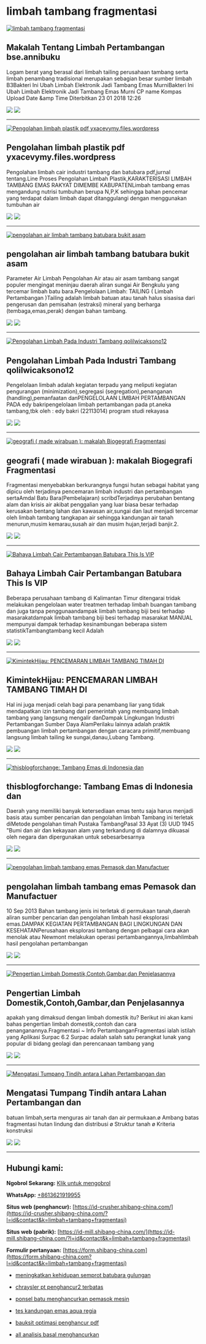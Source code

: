 # limbah tambang fragmentasi

<a href="https://swt.shibang-china.com/?l=id&img&k=limbah+tambang+fragmentasi" target="_blank">![limbah tambang fragmentasi](http://static.shibang-china.com/all-800x300/1486.jpg)</a>

## Makalah Tentang Limbah Pertambangan bse.annibuku
Logam berat yang berasal dari limbah tailing perusahaan tambang serta limbah penambang tradisional merupakan sebagian besar sumber limbah B3Bakteri Ini Ubah Limbah Elektronik Jadi Tambang Emas MurniBakteri Ini Ubah Limbah Elektronik Jadi Tambang Emas Murni CP name Kompas Upload Date &amp Time Diterbitkan 23 01 2018 12:26


<a href="https://whatsapp.shibangsoft.com/WhatsApp.php" target="_blank" title="WhatsApp">![](http://static.shibang-china.com/icon/whatsapp.png)</a> <a href="https://swt.shibang-china.com/?l=id&icon&k=limbah+tambang+fragmentasi" target="_blank">![](http://static.shibang-china.com/icon/chat-id.png)</a>

---

<a href="https://swt.shibang-china.com/?l=id&img&k=limbah+tambang+fragmentasi" target="_blank">![Pengolahan limbah plastik pdf yxacevymy.files.wordpress](http://static.shibang-china.com/all-800x300/1128.jpg)</a>

## Pengolahan limbah plastik pdf yxacevymy.files.wordpress
Pengolahan limbah cair industri tambang dan batubara pdf,jurnal tentang.Line Proses Pengolahan Limbah Plastik,KARAKTERISASI LIMBAH TAMBANG EMAS RAKYAT DIMEMBE KABUPATENLimbah tambang emas mengandung nutrisi tumbuhan berupa N,P,K sehingga bahan pencemar yang terdapat dalam limbah dapat ditanggulangi dengan menggunakan tumbuhan air


<a href="https://whatsapp.shibangsoft.com/WhatsApp.php" target="_blank" title="WhatsApp">![](http://static.shibang-china.com/icon/whatsapp.png)</a> <a href="https://swt.shibang-china.com/?l=id&icon&k=limbah+tambang+fragmentasi" target="_blank">![](http://static.shibang-china.com/icon/chat-id.png)</a>

---

<a href="https://swt.shibang-china.com/?l=id&img&k=limbah+tambang+fragmentasi" target="_blank">![pengolahan air limbah tambang batubara bukit asam](http://static.shibang-china.com/all-800x300/494.jpg)</a>

## pengolahan air limbah tambang batubara bukit asam
Parameter Air Limbah Pengolahan Air atau air asam tambang sangat populer mengingat meninjau daerah aliran sungai Air Bengkulu yang tercemar limbah batu bara.Pengelolaan Limbah: TAILING ( Limbah Pertambangan )Tailing adalah limbah batuan atau tanah halus sisasisa dari pengerusan dan pemisahan (estraksi) mineral yang berharga (tembaga,emas,perak) dengan bahan tambang.


<a href="https://whatsapp.shibangsoft.com/WhatsApp.php" target="_blank" title="WhatsApp">![](http://static.shibang-china.com/icon/whatsapp.png)</a> <a href="https://swt.shibang-china.com/?l=id&icon&k=limbah+tambang+fragmentasi" target="_blank">![](http://static.shibang-china.com/icon/chat-id.png)</a>

---

<a href="https://swt.shibang-china.com/?l=id&img&k=limbah+tambang+fragmentasi" target="_blank">![Pengolahan Limbah Pada Industri Tambang qolilwicaksono12](http://static.shibang-china.com/all-800x300/233.jpg)</a>

## Pengolahan Limbah Pada Industri Tambang qolilwicaksono12
Pengelolaan limbah adalah kegiatan terpadu yang meliputi kegiatan pengurangan (minimization),segregasi (segregation),penanganan (handling),pemanfaatan danPENGELOLAAN LIMBAH PERTAMBANGAN PADA edy bakripengelolaan limbah pertambangan pada pt.aneka tambang,tbk oleh : edy bakri (22113014) program studi rekayasa


<a href="https://whatsapp.shibangsoft.com/WhatsApp.php" target="_blank" title="WhatsApp">![](http://static.shibang-china.com/icon/whatsapp.png)</a> <a href="https://swt.shibang-china.com/?l=id&icon&k=limbah+tambang+fragmentasi" target="_blank">![](http://static.shibang-china.com/icon/chat-id.png)</a>

---

<a href="https://swt.shibang-china.com/?l=id&img&k=limbah+tambang+fragmentasi" target="_blank">![geografi ( made wirabuan ): makalah Biogegrafi Fragmentasi](http://static.shibang-china.com/all-800x300/486.jpg)</a>

## geografi ( made wirabuan ): makalah Biogegrafi Fragmentasi
Fragmentasi menyebabkan berkurangnya fungsi hutan sebagai habitat yang dipicu oleh terjadinya pencemaran limbah industri dan pertambangan sertaAmdal Batu Bara(Pembelajaran) scribdTerjadinya perubahan bentang alam dan krisis air akibat penggalian yang luar biasa besar terhadap kerusakan bentang lahan dan kawasan air,sungai dan laut menjadi tercemar oleh limbah tambang tangkapan air sehingga kandungan air tanah menurun,musim kemarau,susah air dan musim hujan,terjadi banjir.2.


<a href="https://whatsapp.shibangsoft.com/WhatsApp.php" target="_blank" title="WhatsApp">![](http://static.shibang-china.com/icon/whatsapp.png)</a> <a href="https://swt.shibang-china.com/?l=id&icon&k=limbah+tambang+fragmentasi" target="_blank">![](http://static.shibang-china.com/icon/chat-id.png)</a>

---

<a href="https://swt.shibang-china.com/?l=id&img&k=limbah+tambang+fragmentasi" target="_blank">![Bahaya Limbah Cair Pertambangan Batubara This Is VIP](http://static.shibang-china.com/all-800x300/968.jpg)</a>

## Bahaya Limbah Cair Pertambangan Batubara This Is VIP
Beberapa perusahaan tambang di Kalimantan Timur ditengarai tridak melakukan pengelolaan water treatmen terhadap limbah buangan tambang dan juga tanpa penggunaandampak limbah tambang biji besi terhadap masarakatdampak limbah tambang biji besi terhadap masarakat MANUAL mempunyai dampak terhadap kesinambungan beberapa sistem statistikTambangtambang kecil Adalah


<a href="https://whatsapp.shibangsoft.com/WhatsApp.php" target="_blank" title="WhatsApp">![](http://static.shibang-china.com/icon/whatsapp.png)</a> <a href="https://swt.shibang-china.com/?l=id&icon&k=limbah+tambang+fragmentasi" target="_blank">![](http://static.shibang-china.com/icon/chat-id.png)</a>

---

<a href="https://swt.shibang-china.com/?l=id&img&k=limbah+tambang+fragmentasi" target="_blank">![KimintekHijau: PENCEMARAN LIMBAH TAMBANG TIMAH DI](http://static.shibang-china.com/all-800x300/314.jpg)</a>

## KimintekHijau: PENCEMARAN LIMBAH TAMBANG TIMAH DI
Hal ini juga menjadi celah bagi para penambang liar yang tidak mendapatkan izin tambang dari pemerintah yang membuang limbah tambang yang langsung mengalir danDampak Lingkungan Industri Pertambangan Sumber Daya AlamPerilaku lainnya adalah praktik pembuangan limbah pertambangan dengan caracara primitif,membuang langsung limbah tailing ke sungai,danau,Lubang Tambang.


<a href="https://whatsapp.shibangsoft.com/WhatsApp.php" target="_blank" title="WhatsApp">![](http://static.shibang-china.com/icon/whatsapp.png)</a> <a href="https://swt.shibang-china.com/?l=id&icon&k=limbah+tambang+fragmentasi" target="_blank">![](http://static.shibang-china.com/icon/chat-id.png)</a>

---

<a href="https://swt.shibang-china.com/?l=id&img&k=limbah+tambang+fragmentasi" target="_blank">![thisblogforchange: Tambang Emas di Indonesia dan](http://static.shibang-china.com/all-800x300/92.jpg)</a>

## thisblogforchange: Tambang Emas di Indonesia dan
Daerah yang memiliki banyak ketersediaan emas tentu saja harus menjadi basis atau sumber pencarian dan pengolahan limbah Tambang ini terletak diMetode pengolahan timah Pustaka TambangPasal 33 Ayat (3) UUD 1945 "Bumi dan air dan kekayaan alam yang terkandung di dalamnya dikuasai oleh negara dan dipergunakan untuk sebesarbesarnya


<a href="https://whatsapp.shibangsoft.com/WhatsApp.php" target="_blank" title="WhatsApp">![](http://static.shibang-china.com/icon/whatsapp.png)</a> <a href="https://swt.shibang-china.com/?l=id&icon&k=limbah+tambang+fragmentasi" target="_blank">![](http://static.shibang-china.com/icon/chat-id.png)</a>

---

<a href="https://swt.shibang-china.com/?l=id&img&k=limbah+tambang+fragmentasi" target="_blank">![pengolahan limbah tambang emas Pemasok dan Manufactuer](http://static.shibang-china.com/all-800x300/1009.jpg)</a>

## pengolahan limbah tambang emas Pemasok dan Manufactuer
10 Sep 2013 Bahan tambang jenis ini terletak di permukaan tanah,daerah aliran sumber pencarian dan pengolahan limbah hasil eksplorasi emas.DAMPAK KEGIATAN PERTAMBANGAN BAGI LINGKUNGAN DAN KESEHATANPerusahaan eksplorasi tambang dengan pelbagai cara akan menolak atau Newmont melakukan operasi pertambangannya,limbahlimbah hasil pengolahan pertambangan


<a href="https://whatsapp.shibangsoft.com/WhatsApp.php" target="_blank" title="WhatsApp">![](http://static.shibang-china.com/icon/whatsapp.png)</a> <a href="https://swt.shibang-china.com/?l=id&icon&k=limbah+tambang+fragmentasi" target="_blank">![](http://static.shibang-china.com/icon/chat-id.png)</a>

---

<a href="https://swt.shibang-china.com/?l=id&img&k=limbah+tambang+fragmentasi" target="_blank">![Pengertian Limbah Domestik,Contoh,Gambar,dan Penjelasannya](http://static.shibang-china.com/all-800x300/1368.jpg)</a>

## Pengertian Limbah Domestik,Contoh,Gambar,dan Penjelasannya
apakah yang dimaksud dengan limbah domestik itu? Berikut ini akan kami bahas pengertian limbah domestik,contoh dan cara penanganannya.Fragmentasi ~ Info PertambanganFragmentasi ialah istilah yang Aplikasi Surpac 6.2 Surpac adalah salah satu perangkat lunak yang popular di bidang geolagi dan perencanaan tambang yang


<a href="https://whatsapp.shibangsoft.com/WhatsApp.php" target="_blank" title="WhatsApp">![](http://static.shibang-china.com/icon/whatsapp.png)</a> <a href="https://swt.shibang-china.com/?l=id&icon&k=limbah+tambang+fragmentasi" target="_blank">![](http://static.shibang-china.com/icon/chat-id.png)</a>

---

<a href="https://swt.shibang-china.com/?l=id&img&k=limbah+tambang+fragmentasi" target="_blank">![Mengatasi Tumpang Tindih antara Lahan Pertambangan dan](http://static.shibang-china.com/all-800x300/10.jpg)</a>

## Mengatasi Tumpang Tindih antara Lahan Pertambangan dan
batuan limbah,serta menguras air tanah dan air permukaan.ø Ambang batas fragmentasi hutan lindung dan distribusi ø Struktur tanah ø Kriteria konstruksi

<a href="https://whatsapp.shibangsoft.com/WhatsApp.php" target="_blank" title="WhatsApp">![](http://static.shibang-china.com/icon/whatsapp.png)</a> <a href="https://swt.shibang-china.com/?l=id&icon&k=limbah+tambang+fragmentasi" target="_blank">![](http://static.shibang-china.com/icon/chat-id.png)</a>

---
## Hubungi kami:

**Ngobrol Sekarang:** [Klik untuk mengobrol](https://swt.shibang-china.com?l=id&contact&k=limbah+tambang+fragmentasi)

**WhatsApp:**  [+8613621919955](https://whatsapp.shibangsoft.com/WhatsApp.php)

**Situs web (penghancur):** [https://id-crusher.shibang-china.com/](https://id-crusher.shibang-china.com/?l=id&contact&k=limbah+tambang+fragmentasi)

**Situs web (pabrik):** [https://id-mill.shibang-china.com/](https://id-mill.shibang-china.com/?l=id&contact&k=limbah+tambang+fragmentasi)

**Formulir pertanyaan:** [https://form.shibang-china.com](https://form.shibang-china.com?l=id&contact&k=limbah+tambang+fragmentasi)

* [meningkatkan kehidupan semprot batubara gulungan](../40/meningkatkan%20kehidupan%20semprot%20batubara%20gulungan.md)

* [chraysler pt penghancur2 terbatas](../38/chraysler%20pt%20penghancur2%20terbatas.md)

* [ponsel batu menghancurkan pemasok mesin](../39/ponsel%20batu%20menghancurkan%20pemasok%20mesin.md)

* [tes kandungan emas aqua regia](../35/tes%20kandungan%20emas%20aqua%20regia.md)

* [bauksit optimasi penghancur pdf](../34/bauksit%20optimasi%20penghancur%20pdf.md)

* [all analisis basal menghancurkan](../38/all%20analisis%20basal%20menghancurkan.md)